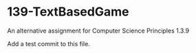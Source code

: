 # 139-TextBasedGame
An alternative assignment for Computer Science Principles 1.3.9

Add a test commit to this file.
